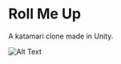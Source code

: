 # Roll Me Up
A katamari clone made in Unity.

![Alt Text](https://github.com/ConnorAustin/RollMeUp/raw/master/gameplay.gif)
